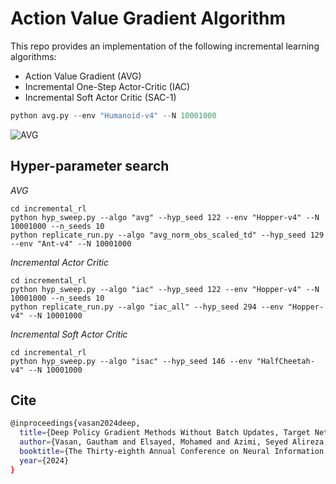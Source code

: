 # Action Value Gradient Algorithm

This repo provides an implementation of the following incremental learning algorithms:
- Action Value Gradient (AVG)
- Incremental One-Step Actor-Critic (IAC)
- Incremental Soft Actor Critic (SAC-1)


```python
python avg.py --env "Humanoid-v4" --N 10001000
```

![AVG](assets/AVG.gif)

## Hyper-parameter search
*AVG*
```
cd incremental_rl
python hyp_sweep.py --algo "avg" --hyp_seed 122 --env "Hopper-v4" --N 10001000 --n_seeds 10
python replicate_run.py --algo "avg_norm_obs_scaled_td" --hyp_seed 129 --env "Ant-v4" --N 10001000
```

*Incremental Actor Critic*
```
cd incremental_rl
python hyp_sweep.py --algo "iac" --hyp_seed 122 --env "Hopper-v4" --N 10001000 --n_seeds 10
python replicate_run.py --algo "iac_all" --hyp_seed 294 --env "Hopper-v4" --N 10001000
```

*Incremental Soft Actor Critic*
```
cd incremental_rl
python hyp_sweep.py --algo "isac" --hyp_seed 146 --env "HalfCheetah-v4" --N 10001000 
```

## Cite
```bash
@inproceedings{vasan2024deep,
  title={Deep Policy Gradient Methods Without Batch Updates, Target Networks, or Replay Buffers},
  author={Vasan, Gautham and Elsayed, Mohamed and Azimi, Seyed Alireza and He, Jiamin and Shahriar, Fahim and Bellinger, Colin and White, Martha and Mahmood, A Rupam},
  booktitle={The Thirty-eighth Annual Conference on Neural Information Processing Systems},
  year={2024}
}

```